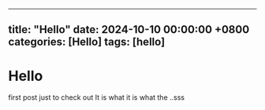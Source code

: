 ----
title: "Hello"
date: 2024-10-10 00:00:00 +0800
categories: [Hello]
tags: [hello]
----

# Hello 

first post just to check out
It is what it is what the ..sss